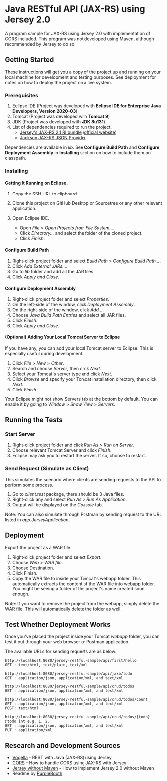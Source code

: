 # Java RESTful API (JAX-RS) using Jersey 2.0

A program sample for JAX-RS using Jersey 2.0 with implementation of CORS included.
This program was not developed using Maven, although recommended by Jersey to do so.

## Getting Started

These instructions will get you a copy of the project up and running on your local machine for development and testing purposes. See deployment for notes on how to deploy the project on a live system.

### Prerequisites

1. Eclipse IDE (Project was developed with <strong>Eclipse IDE for Enterprise Java Developers, Version 2020-03</strong>)
2. Tomcat (Project was developed with <strong>Tomcat 9</strong>)
3. JDK (Project was developed with <strong>JDK 8u131</strong>)
4. List of dependencies required to run the project.
    * [Jersey's JAX-RS 2.1 RI bundle](http://repo1.maven.org/maven2/org/glassfish/jersey/bundles/jaxrs-ri/2.30.1/jaxrs-ri-2.30.1.zip) ([official website](https://eclipse-ee4j.github.io/jersey/download.html))
    * [Jackson JAX-RS JSON Provider](https://jar-download.com/artifacts/com.fasterxml.jackson.jaxrs/jackson-jaxrs-json-provider)

Dependencies are available in <i>lib</i>.
See <strong>Configure Build Path</strong> and <strong>Configure Deployment Assembly</strong> in <strong>Installing</strong> section on how to include them on classpath.

### Installing

#### Getting It Running on Eclipse.

1. Copy the SSH URL to clipboard.

2. Clone this project on GitHub Desktop or Sourcetree or any other relevant application.

3. Open Eclipse IDE.
    * Open <i>File</i> > <i>Open Projects from File System...</i>.
    * Click <i>Directory...</i> and select the folder of the cloned project.
    * Click <i>Finish</i>.

#### Configure Build Path

1. Right-click project folder and select <i>Build Path</i> > <i>Configure Build Path...</i>.
2. Click <i>Add External JARs...</i>.
3. Go to <i>lib</i> folder and add all the JAR files.
4. Click <i>Apply and Close</i>.

#### Configure Deployment Assembly

1. Right-click project folder and select <i>Properties</i>.
2. On the left-side of the window, click <i>Deployment Assembly</i>.
3. On the right-side of the window, click <i>Add...</i>.
4. Choose <i>Java Build Path Entries</i> and select all JAR files.
5. Click <i>Finish</i>.
6. Click <i>Apply and Close</i>.

#### (Optional) Adding Your Local Tomcat Server to Eclipse

If you have any, you can add your local Tomcat server to Eclipse. This is especially useful during development.

1. Click <i>File</i> > <i>New</i> > <i>Other</i>.
2. Search and choose <i>Server</i>, then click <i>Next</i>.
3. Select your Tomcat's server type and click <i>Next</i>.
4. Click <i>Browse</i> and specify your Tomcat installation directory, then click <i>Next</i>.
5. Click <i>Finish</i>.

Your Eclipse might not show Servers tab at the bottom by default. You can enable it by going to <i>Window</i> > <i>Show View</i> > <i>Servers</i>.

## Running the Tests

### Start Server

1. Right-click project folder and click <i>Run As</i> > <i>Run on Server</i>. 
2. Choose relevant Tomcat Server and click <i>Finish</i>.
3. Eclipse may ask you to restart the server. If so, choose to restart.

### Send Request (Simulate as Client)

This simulates the scenario where clients are sending requests to the API to perform some process.

1. Go to <i>client.test</i> package, there should be 3 Java files.
2. Right-click any and select <i>Run As</i> > <i>Run As Application</i>.
3. Output will be displayed on the <i>Console</i> tab.

Note: You can also simulate through Postman by sending request to the URL listed in <i>app.JerseyApplication</i>.

## Deployment

Export the project as a WAR file.

1. Right-click project folder and select <i>Export</i>.
2. Choose <i>Web</i> > <i>WAR file</i>.
3. Choose Destination.
4. Click Finish.
5. Copy the WAR file to inside your Tomcat's webapp folder. 
This automatically extracts the content of the WAR file into webapp folder. 
You might be seeing a folder of the project's name created soon enough.

Note: If you want to remove the project from the webapp, simply delete the WAR file. This will automatically delete the folder as well.

## Test Whether Deployment Works

Once you've placed the project inside your Tomcat <i>webapp</i> folder, you can test it out through your web browser or Postman application.

The available URLs for sending requests are as below:

```
http://localhost:8080/jersey-restful-sample/api/first/hello
GET : text/html, text/plain, text/xml

http://localhost:8080/jersey-restful-sample/api/jaxb/todo
GET : application/json, application/xml, and text/xml

http://localhost:8080/jersey-restful-sample/api/crud/todos
GET : application/json, application/xml, and text/xml

http://localhost:8080/jersey-restful-sample/api/crud/todos/count
GET : application/json, application/xml, and text/xml
POST: text/html

http://localhost:8080/jersey-restful-sample/api/crud/todos/{todo}
@todo int e.g. 1, 2.
GET : application/json, application/xml, and text/xml
PUT : application/xml
```

## Research and Development Sources

* [Vogella](https://www.vogella.com/tutorials/REST/article.html) - REST with Java (JAX-RS) using Jersey
* [CORS](https://stackoverflow.com/a/28067653/13387145) - How to handle CORS using JAX-RS with Jersey
* [Jersey without Maven](https://stackoverflow.com/q/17923273/13387145) - How to implement Jersey 2.0 without Maven
* Readme by [PurpleBooth](https://gist.github.com/PurpleBooth/109311bb0361f32d87a2).
